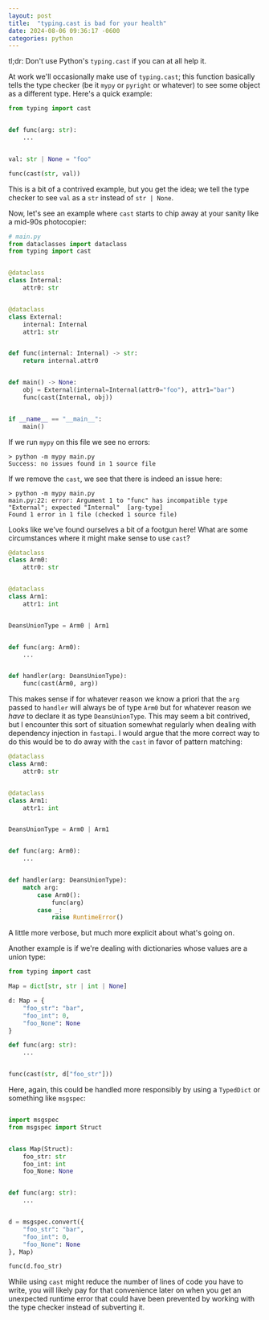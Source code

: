 ```yaml
---
layout: post
title:  "typing.cast is bad for your health"
date: 2024-08-06 09:36:17 -0600
categories: python
---
```


tl;dr: Don't use Python's `typing.cast` if you can at all help it. 

At work we'll occasionally make use of `typing.cast`; this function basically tells the type checker (be it `mypy` or `pyright` or whatever) to see some object as a different type. Here's a quick example: 


```python
from typing import cast 


def func(arg: str):
    ... 


val: str | None = "foo"

func(cast(str, val))
```

This is a bit of a contrived example, but you get the idea; we tell the type checker to see `val` as a `str` instead of `str | None`. 

Now, let's see an example where `cast` starts to chip away at your sanity like a mid-90s photocopier: 

```python
# main.py
from dataclasses import dataclass
from typing import cast


@dataclass
class Internal: 
    attr0: str


@dataclass
class External:
    internal: Internal 
    attr1: str


def func(internal: Internal) -> str:
    return internal.attr0 


def main() -> None:
    obj = External(internal=Internal(attr0="foo"), attr1="bar")
    func(cast(Internal, obj))


if __name__ == "__main__":
    main()
```

If we run `mypy` on this file we see no errors: 

```
> python -m mypy main.py 
Success: no issues found in 1 source file
```

If we remove the `cast`, we see that there is indeed an issue here: 

```
> python -m mypy main.py
main.py:22: error: Argument 1 to "func" has incompatible type "External"; expected "Internal"  [arg-type]
Found 1 error in 1 file (checked 1 source file)
```

Looks like we've found ourselves a bit of a footgun here! What are some circumstances where it might make sense to use `cast`? 

```python
@dataclass
class Arm0:
    attr0: str 


@dataclass
class Arm1:
    attr1: int 


DeansUnionType = Arm0 | Arm1


def func(arg: Arm0): 
    ...


def handler(arg: DeansUnionType):
    func(cast(Arm0, arg)) 
```


This makes sense if for whatever reason we know a priori that the `arg` passed to `handler` will always be of type `Arm0` but for whatever reason we _have_ to declare it as type `DeansUnionType`. This may seem a bit contrived, but I encounter this sort of situation somewhat regularly when dealing with dependency injection in `fastapi`. I would argue that the more correct way to do this would be to do away with the `cast` in favor of pattern matching: 

```python
@dataclass
class Arm0:
    attr0: str 


@dataclass
class Arm1:
    attr1: int 


DeansUnionType = Arm0 | Arm1


def func(arg: Arm0): 
    ...


def handler(arg: DeansUnionType):
    match arg:
        case Arm0():
            func(arg)
        case _:
            raise RuntimeError()
```


A little more verbose, but much more explicit about what's going on. 

Another example is if we're dealing with dictionaries whose values are a union type:

```python
from typing import cast 

Map = dict[str, str | int | None]

d: Map = {
    "foo_str": "bar",
    "foo_int": 0,
    "foo_None": None
}

def func(arg: str): 
    ...


func(cast(str, d["foo_str"]))
```

Here, again, this could be handled more responsibly by using a `TypedDict` or something like `msgspec`:

```python

import msgspec 
from msgspec import Struct 


class Map(Struct):
    foo_str: str 
    foo_int: int 
    foo_None: None 


def func(arg: str): 
    ...


d = msgspec.convert({
    "foo_str": "bar",
    "foo_int": 0,
    "foo_None": None
}, Map)

func(d.foo_str)
```

While using `cast` might reduce the number of lines of code you have to write, you will likely pay for that convenience later on when you get an unexpected runtime error that could have been prevented by working with the type checker instead of subverting it. 